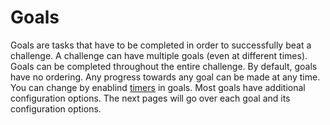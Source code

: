 # Goals

Goals are tasks that have to be completed in order to successfully beat a challenge. A challenge can have multiple goals (even at different times). Goals can be completed throughout the entire challenge. By default, goals have no ordering. Any progress towards any goal can be made at any time. You can change by enablind [timers](timer.md) in goals. Most goals have additional configuration options. The next pages will go over each goal and its configuration options.